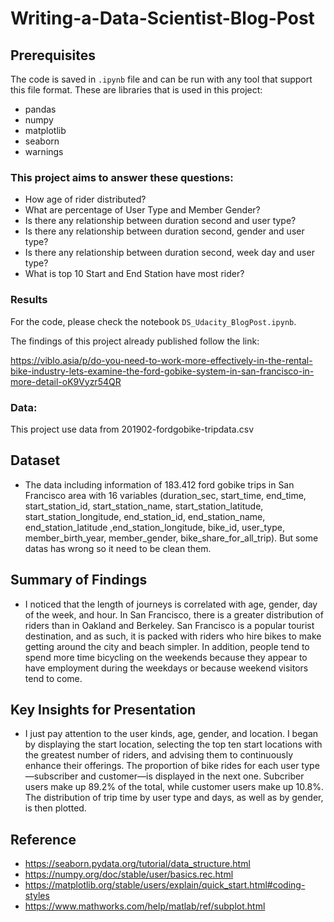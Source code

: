 # Writing-a-Data-Scientist-Blog-Post

## Prerequisites

The code is saved in ```.ipynb``` file and can be run with any tool that support this file format. These are libraries that is used in this project:

- pandas
- numpy
- matplotlib
- seaborn
- warnings

### This project aims to answer these questions:

- How age of rider distributed?
- What are percentage of User Type and Member Gender?
- Is there any relationship between duration second and user type?
- Is there any relationship between duration second, gender and user type?
- Is there any relationship between duration second, week day and user type?
- What is top 10 Start and End Station have most rider?

### Results
For the code, please check the notebook ```DS_Udacity_BlogPost.ipynb```.

The findings of this project already published follow the link:

https://viblo.asia/p/do-you-need-to-work-more-effectively-in-the-rental-bike-industry-lets-examine-the-ford-gobike-system-in-san-francisco-in-more-detail-oK9Vyzr54QR

### Data:
This project use data from 201902-fordgobike-tripdata.csv

## Dataset

- The data including information of 183.412 ford gobike trips in San Francisco area with 16 variables (duration_sec, start_time, end_time, start_station_id, start_station_name, start_station_latitude, start_station_longitude, end_station_id, end_station_name, end_station_latitude ,end_station_longitude, bike_id, user_type, member_birth_year, member_gender, bike_share_for_all_trip). But some datas has wrong so it need to be clean them.

## Summary of Findings

- I noticed that the length of journeys is correlated with age, gender, day of the week, and hour. In San Francisco, there is a greater distribution of riders than in Oakland and Berkeley. San Francisco is a popular tourist destination, and as such, it is packed with riders who hire bikes to make getting around the city and beach simpler. In addition, people tend to spend more time bicycling on the weekends because they appear to have employment during the weekdays or because weekend visitors tend to come.

## Key Insights for Presentation

- I just pay attention to the user kinds, age, gender, and location. I began by displaying the start location, selecting the top ten start locations with the greatest number of riders, and advising them to continuously enhance their offerings. The proportion of bike rides for each user type—subscriber and customer—is displayed in the next one. Subcriber users make up 89.2% of the total, while customer users make up 10.8%. The distribution of trip time by user type and days, as well as by gender, is then plotted.

## Reference
- https://seaborn.pydata.org/tutorial/data_structure.html
- https://numpy.org/doc/stable/user/basics.rec.html
- https://matplotlib.org/stable/users/explain/quick_start.html#coding-styles
- https://www.mathworks.com/help/matlab/ref/subplot.html

